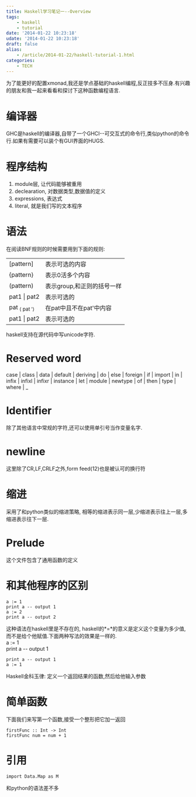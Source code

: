 ```yaml
---
title: Haskell学习笔记一--Overview
tags:
    - haskell
    - tutorial
date: '2014-01-22 10:23:18'
udate: '2014-01-22 10:23:18'
draft: false
alias:
    - /article/2014-01-22/haskell-tutorial-1.html
categories:
    - TECH 
---
```

  
为了能更好的配置xmonad,我还是学点基础的haskell编程,反正技多不压身.有兴趣的朋友和我一起来看看和探讨下这种函数编程语言.  
  
编译器  
====  
GHC是haskell的编译器,自带了一个GHCI--可交互式的命令行,类似python的命令行.如果有需要可以装个有GUI界面的HUGS.  
  
程序结构 
====  
1. module层, 让代码能够被重用  
2. declearation, 对数据类型,数据值的定义  
3. expressions, 表达式  
4. literal, 就是我们写的文本程序  

  
语法  
====    
在阅读BNF规则的时候需要用到下面的规则:  

<table>
<tr><td>[pattern]</td><td>表示可选的内容</td></tr>
<tr><td>{pattern}</td><td> 表示0活多个内容 </td></tr> 
<tr><td>(pattern)</td><td> 表示group,和正则的括号一样</td></tr>  
<tr><td>pat1 | pat2 </td><td>表示可选的</td></tr>
<tr><td>  
  <div class="td11">  
    <span class="cmmi-10">pat</span>  
    <sub>  
      <span class="cmsy-7">⟨</span>  
      <span class="cmmi-7">pat</span>  
      <span class="cmsy-7">′⟩</span>  
    </sub>    
  </div></td>  
  <td>在pat中且不在pat'中内容</td></tr>
<tr><td>pat1 | pat2 </td><td>表示可选的</td></tr>
</table>
    
haskell支持在源代码中写unicode字符.  
  
Reserved word  
=====  
case | class | data | default | deriving | do | else | foreign | if | import | in | infix | infixl | infixr | instance | let | module | newtype | of | then | type | where | \_
  
Identifier  
=====  
除了其他语言中常规的字符,还可以使用单引号当作变量名字.  

newline
=====
这里除了CR,LF,CRLF之外,form feed(12)也是被认可的换行符
  
缩进  
=====  
采用了和python类似的缩进策略, 相等的缩进表示同一层,少缩进表示往上一层,多缩进表示往下一层.

  
Prelude  
=====  
这个文件包含了通用函数的定义
  
和其他程序的区别
=====  
    a := 1  
    print a -- output 1  
    a := 2  
    print a -- output 2

这种语法在haskell里是不存在的, haskell的*=*的意义是定义这个变量为多少值,而不是给个他赋值.下面两种写法的效果是一样的.  
    a := 1  
    print a -- output 1

    print a -- output 1
    a := 1  
  
Haskell金科玉律: 定义一个返回结果的函数,然后给他输入参数  
  
简单函数  
=====  
下面我们来写第一个函数,接受一个整形把它加一返回  

    firstFunc :: Int -> Int  
    firstFunc num = num + 1
  
    
引用  
=====  
    import Data.Map as M
和python的语法差不多
